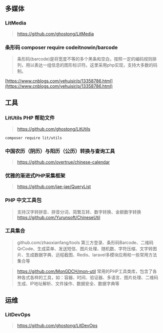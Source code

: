 ## 多媒体
### LitMedia
> https://github.com/ghostong/LitMedia

### 条形码 composer require codeitnowin/barcode
> 条形码(barcode)是将宽度不等的多个黑条和空白，按照一定的编码规则排列，用以表达一组信息的图形标识符。这里采用php实现，支持大多数的码制。

[https://www.cnblogs.com/yehuisir/p/13358786.html](https://www.cnblogs.com/yehuisir/p/13358786.html)

## 工具
### LitUtils PHP 帮助文件 
> https://github.com/ghostong/LitUtils
```
composer require lit/utils
```

###  中国农历（阴历）与阳历（公历）转换与查询工具
> https://github.com/overtrue/chinese-calendar

### 优雅的渐进式PHP采集框架
> https://github.com/jae-jae/QueryList

### PHP 中文工具包
> 支持汉字转拼音、拼音分词、简繁互转、数字转换、金额数字转换
> https://github.com/Yurunsoft/ChineseUtil

### 工具集合
> github.com/zhaoxianfang/tools
> 第三方登录、条形码Barcode、二维码QrCode、生成菜单、发送短信、图片处理、随机数、字符压缩、文字转图片、生成数据字典、远程截图、Redis、laravel多模块应用和一些常用方法集合等

> https://github.com/MonGDCH/mon-util
> 常用的PHP工具类库，包含了各种各式各样的工具，如：容器、时间、验证器、多语言、图片处理、二维码生成、IP地址解析、文件操作、数据安全、数据字典等

## 运维
### LitDevOps
> https://github.com/ghostong/LitDevOps